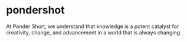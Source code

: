 # pondershot
At Ponder Short, we understand that knowledge is a potent catalyst for creativity, change, and advancement in a world that is always changing. 
